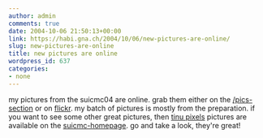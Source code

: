 ```yaml
---
author: admin
comments: true
date: 2004-10-06 21:50:13+00:00
link: https://habi.gna.ch/2004/10/06/new-pictures-are-online/
slug: new-pictures-are-online
title: new pictures are online
wordpress_id: 637
categories:
- none
---
```


my pictures from the suicmc04 are online.
grab them either on the [/pics-section](http://www.habi.gna.ch/pics/) or on [flickr](http://www.flickr.com/photos/habi/).
my batch of pictures is mostly from the preparation. if you want to see some other great pictures, then [tinu pixels](http://martinbichsel.ch/) pictures are available on the [suicmc-homepage](http://suicmc04.ch/e/info.html). go and take a look, they're great!
